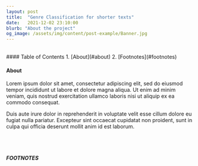 ```yaml
---
layout: post
title:  "Genre Classification for shorter texts"
date:   2021-12-02 23:10:00
blurb: "About the project"
og_image: /assets/img/content/post-example/Banner.jpg
---
```

<br />
#### Table of Contents
1. [About](#about)
2. [Footnotes](#footnotes)

#### About
Lorem ipsum dolor sit amet, consectetur adipiscing elit, sed do eiusmod tempor incididunt ut labore et dolore magna aliqua. Ut enim ad minim veniam, quis nostrud exercitation ullamco laboris nisi ut aliquip ex ea commodo consequat.
<br />

Duis aute irure dolor in reprehenderit in voluptate velit esse cillum dolore eu fugiat nulla pariatur. Excepteur sint occaecat cupidatat non proident, sunt in culpa qui officia deserunt mollit anim id est laborum.

<br />
<br />

##### FOOTNOTES

[^1]: This is a note!
